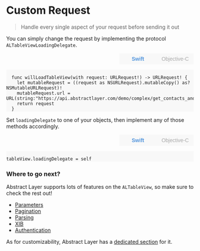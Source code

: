 # Custom Request

> Handle every single aspect of your request before sending it out

You can simply change the request by implementing the protocol  `ALTableViewLoadingDelegate`.

<div style="height:30px;">
<button class="objcButton" onclick="showObjc()" style="font-size: 14px; width: 100px; height: 30px; float: right; border: none; outline: none; background-color: rgb(248,248,248); color: darkGray;">Objective-C</button>
<button class="swiftButton" onclick="showSwift()" style="font-size: 14px; width: 100px; height: 30px; float: right; border: none; outline: none; background-color: rgb(248,248,248); color: rgb(81,148,220); font-weight:600;">Swift</button>
</div>

<div class="swiftDIV" style="background-color:rgb(248,248,248);">
<pre><code>
  func willLoadTableView(with request: URLRequest!) -> URLRequest! {
    let mutableRequest = ((request as NSURLRequest).mutableCopy() as? NSMutableURLRequest)!
    mutableRequest.url = URL(string:"https://api.abstractlayer.com/demo/complex/get_contacts_and_messages")
    return request
  }
</code></pre>
</div>


<div style="display:none; background-color:rgb(248,248,248);" class="objcDIV">
<pre><code>
- (NSURLRequest *)willLoadTableViewWithRequest:(NSURLRequest *)request {
  NSMutableURLRequest *theRequest = [request mutableCopy];
  theRequest.URL = [NSURL URLWithString:@"https://api.abstractlayer.com/demo/complex/get_contacts_and_messages"];
  return theRequest;
}
</code></pre>
</div>

Set `loadingDelegate` to one of your objects, then implement any of those methods accordingly.

<div style="height:30px;">
<button class="objcButton" onclick="showObjc()" style="font-size: 14px; width: 100px; height: 30px; float: right; border: none; outline: none; background-color: rgb(248,248,248); color: darkGray;">Objective-C</button>
<button class="swiftButton" onclick="showSwift()" style="font-size: 14px; width: 100px; height: 30px; float: right; border: none; outline: none; background-color: rgb(248,248,248); color: rgb(81,148,220); font-weight:600;">Swift</button>
</div>

<div class="swiftDIV" style="background-color:rgb(248,248,248);">
<pre><code>
tableView.loadingDelegate = self
</code></pre>
</div>

<div style="display:none; background-color:rgb(248,248,248);" class="objcDIV">
<pre><code>
self.tableView.loadingDelegate = self;
</code></pre>
</div>


### Where to go next?

Abstract Layer supports lots of features on the `ALTableView`, so make sure to check the rest out!

* [Parameters](/menu/table-view/parameters)
* [Pagination](/menu/table-view/pagination)
* [Parsing](/menu/table-view/parsing)
* [XIB](/menu/table-view/xib)
* [Authentication](/menu/table-view/authentication)

As for customizability, Abstract Layer has a [dedicated section](/menu/table-view/custom-cases) for it.
